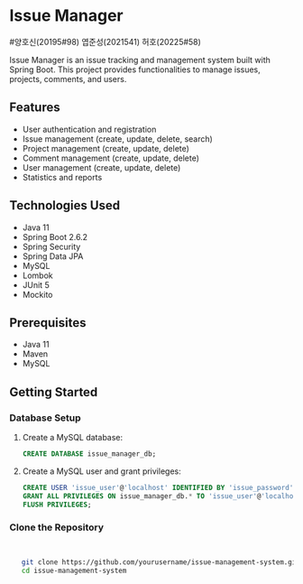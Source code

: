 # Issue Manager
#양호신(20195#98)
엽준성(2021541)
허호(20225#58)

Issue Manager is an issue tracking and management system built with Spring Boot. This project provides functionalities to manage issues, projects, comments, and users.

## Features

- User authentication and registration
- Issue management (create, update, delete, search)
- Project management (create, update, delete)
- Comment management (create, update, delete)
- User management (create, update, delete)
- Statistics and reports

## Technologies Used

- Java 11
- Spring Boot 2.6.2
- Spring Security
- Spring Data JPA
- MySQL
- Lombok
- JUnit 5
- Mockito

## Prerequisites

- Java 11
- Maven
- MySQL

## Getting Started

### Database Setup

1. Create a MySQL database:

    ```sql
    CREATE DATABASE issue_manager_db;
    ```

2. Create a MySQL user and grant privileges:

    ```sql
    CREATE USER 'issue_user'@'localhost' IDENTIFIED BY 'issue_password';
    GRANT ALL PRIVILEGES ON issue_manager_db.* TO 'issue_user'@'localhost';
    FLUSH PRIVILEGES;
    ```

### Clone the Repository

```bash


   git clone https://github.com/yourusername/issue-management-system.git
   cd issue-management-system
